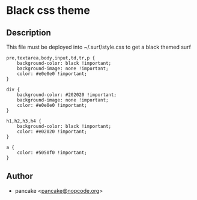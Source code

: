 Black css theme
===============

Description
-----------

This file must be deployed into ~/.surf/style.css to get a black themed surf

	pre,textarea,body,input,td,tr,p {
		background-color: black !important;
		background-image: none !important;
		color: #e0e0e0 !important;
	}

	div {
		background-color: #202020 !important;
		background-image: none !important;
		color: #e0e0e0 !important;
	}

	h1,h2,h3,h4 {
		background-color: black !important;
		color: #e02020 !important;
	}

	a {
		color: #5050f0 !important;
	}

Author
------

- pancake <[pancake@nopcode.org](mailto:pancake@nopcode.org)>
